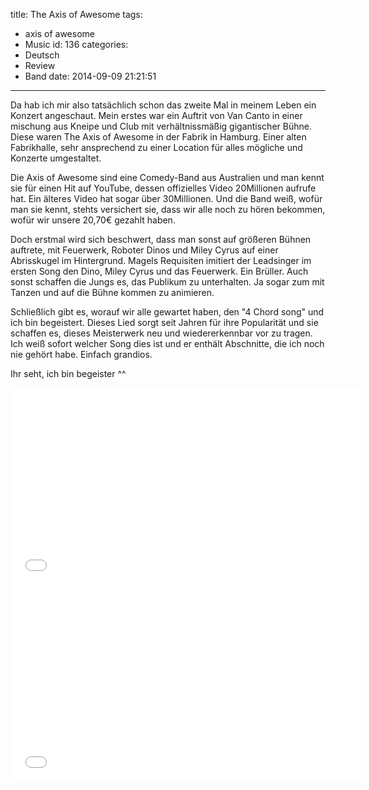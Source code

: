 title: The Axis of Awesome
tags:
  - axis of awesome
  - Music
id: 136
categories:
  - Deutsch
  - Review
  - Band
date: 2014-09-09 21:21:51
---

Da hab ich mir also tatsächlich schon das zweite Mal in meinem Leben ein Konzert angeschaut. Mein erstes war ein Auftrit von Van Canto in einer mischung aus Kneipe und Club mit verhältnissmäßig gigantischer Bühne. Diese waren The Axis of Awesome in der Fabrik in Hamburg. Einer alten Fabrikhalle, sehr ansprechend zu einer Location für alles mögliche und Konzerte umgestaltet.

Die Axis of Awesome sind eine Comedy-Band aus Australien und man kennt sie für einen Hit auf YouTube, dessen offizielles Video 20Millionen aufrufe hat. Ein älteres Video hat sogar über 30Millionen. Und die Band weiß, wofür man sie kennt, stehts versichert sie, dass wir alle noch zu hören bekommen, wofür wir unsere 20,70€ gezahlt haben.

Doch erstmal wird sich beschwert, dass man sonst auf größeren Bühnen auftrete, mit Feuerwerk, Roboter Dinos und Miley Cyrus auf einer Abrisskugel im Hintergrund. Magels Requisiten imitiert der Leadsinger im ersten Song den Dino, Miley Cyrus und das Feuerwerk. Ein Brüller. Auch sonst schaffen die Jungs es, das Publikum zu unterhalten. Ja sogar zum mit Tanzen und auf die Bühne kommen zu animieren.

Schließlich gibt es, worauf wir alle gewartet haben, den "4 Chord song" und ich bin begeistert. Dieses Lied sorgt seit Jahren für ihre Popularität und sie schaffen es, dieses Meisterwerk neu und wiedererkennbar vor zu tragen. Ich weiß sofort welcher Song dies ist und er enthält Abschnitte, die ich noch nie gehört habe. Einfach grandios.

Ihr seht, ich bin begeister ^^
<iframe src="//www.youtube.com/embed/5pidokakU4I?rel=0" width="560" height="315" frameborder="0" allowfullscreen="allowfullscreen"></iframe>
<iframe src="//www.youtube.com/embed/oOlDewpCfZQ?list=PLB5D4364384A31264" width="560" height="315" frameborder="0" allowfullscreen="allowfullscreen"></iframe>